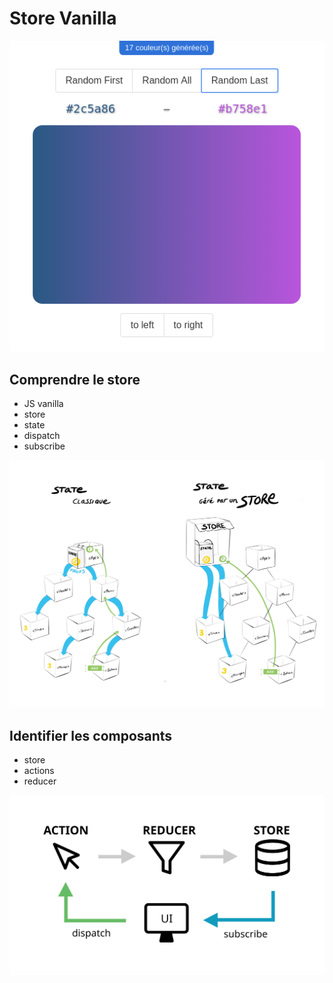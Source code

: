 # Store Vanilla

![maquette](docs/gradient.png)

## Comprendre le store

- JS vanilla
- store
- state
- dispatch
- subscribe

![comparaison avec et sans store](docs/with_store.jpg)

## Identifier les composants

- store
- actions
- reducer

![redux flow](docs/flow.svg)